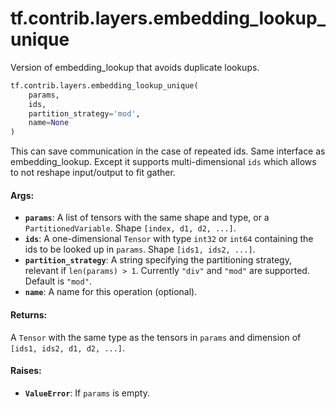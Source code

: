 <div itemscope itemtype="http://developers.google.com/ReferenceObject">
<meta itemprop="name" content="tf.contrib.layers.embedding_lookup_unique" />
<meta itemprop="path" content="Stable" />
</div>

# tf.contrib.layers.embedding_lookup_unique

Version of embedding_lookup that avoids duplicate lookups.

``` python
tf.contrib.layers.embedding_lookup_unique(
    params,
    ids,
    partition_strategy='mod',
    name=None
)
```

<!-- Placeholder for "Used in" -->

This can save communication in the case of repeated ids.
Same interface as embedding_lookup. Except it supports multi-dimensional `ids`
which allows to not reshape input/output to fit gather.

#### Args:


* <b>`params`</b>: A list of tensors with the same shape and type, or a
  `PartitionedVariable`. Shape `[index, d1, d2, ...]`.
* <b>`ids`</b>: A one-dimensional `Tensor` with type `int32` or `int64` containing the
  ids to be looked up in `params`. Shape `[ids1, ids2, ...]`.
* <b>`partition_strategy`</b>: A string specifying the partitioning strategy, relevant
  if `len(params) > 1`. Currently `"div"` and `"mod"` are supported. Default
  is `"mod"`.
* <b>`name`</b>: A name for this operation (optional).


#### Returns:

A `Tensor` with the same type as the tensors in `params` and dimension of
`[ids1, ids2, d1, d2, ...]`.



#### Raises:


* <b>`ValueError`</b>: If `params` is empty.
